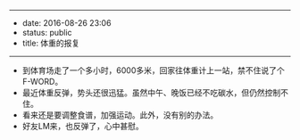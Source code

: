 - --
- date: 2016-08-26 23:06
- status: public
- title: 体重的报复
- --
- 到体育场走了一个多小时，6000多米，回家往体重计上一站，禁不住说了个F-WORD。
- 最近体重反弹，势头还很迅猛。虽然中午、晚饭已经不吃碳水，但仍然控制不住。
- 看来还是要调整食谱，加强运动。此外，没有别的办法。
- 好友LM来，也反弹了，心中甚慰。
